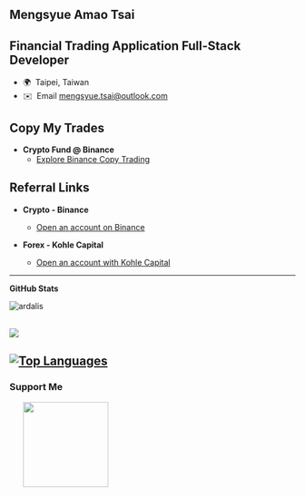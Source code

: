 Mengsyue Amao Tsai
--------------------------------------------------
Financial Trading Application Full-Stack Developer
--------------------------------------------------
* 🌍  Taipei, Taiwan
* ✉️  Email [mengsyue.tsai@outlook.com](mailto:mengsyue.tsai@outlook.com)

## Copy My Trades
- **Crypto Fund @ Binance**
   - [Explore Binance Copy Trading](https://www.binance.com/zh-TC/copy-trading/lead-details/3712048317665458945?timeRange=90D)

## Referral Links
- **Crypto - Binance**
   - [Open an account on Binance](https://www.binance.com/zh-TC/activity/referral/offers)

- **Forex - Kohle Capital**
   - [Open an account with Kohle Capital](https://mt5.kohlecapital.com/zh_Hant/links/go/8042)

--------------------------------------------------

<b>GitHub Stats</b>

<div>
  <img align="center" src="https://github-readme-stats.vercel.app/api?username=MengsyueAmaoTsai&show_icons=true&theme=dark" alt="ardalis" />
<div/>
<br />

<a href="http://www.github.com/MengsyueAmaoTsai"><img src="https://github-readme-streak-stats.herokuapp.com/?user=MengsyueAmaoTsai&stroke=ffffff&background=1c1917&ring=0891b2&fire=0891b2&currStreakNum=ffffff&currStreakLabel=0891b2&sideNums=ffffff&sideLabels=ffffff&dates=ffffff" /></a>

<a href="https://github.com/MengsyueAmaoTsai" align="left"><img src="https://github-readme-stats.vercel.app/api/top-langs/?username=MengsyueAmaoTsai&langs_count=30&title_color=0891b2&text_color=ffffff&icon_color=0891b2&bg_color=1c1917&hide_border=true&locale=en&custom_title=Top%20%Languages" alt="Top Languages" /></a>
--------------------------------------------------

### Support Me

<ul style="list-style-type: none; margin: 0;">

<li style="display: inline-block; margin-right: 0.25rem;"><a href="https://www.buymeacoffee.com/mengsyueamaotsai"><img src="https://cdn.buymeacoffee.com/buttons/v2/default-yellow.png" width="150"/></a></li>

</ul>
